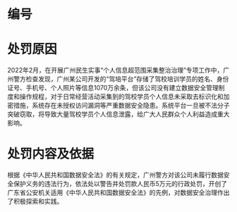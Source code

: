 # 编号



# 处罚原因

2022年2月，在开展广州民生实事“个人信息超范围采集整治治理”专项工作中，广州警方检查发现，广州某公司开发的“驾培平台”存储了驾校培训学员的姓名、身份证号、手机号、个人照片等信息1070万余条，但该公司没有建立数据安全管理制度和操作规程，对于日常经营活动采集到的驾校学员个人信息未采取去标识化和加密措施，系统存在未授权访问漏洞等严重数据安全隐患。系统平台一旦被不法分子突破窃取，将导致大量驾校学员个人信息泄露，给广大人民群众个人利益造成重大影响。

# 处罚内容及依据

根据《中华人民共和国数据安全法》的有关规定，广州警方对该公司未履行数据安全保护义务的违法行为，依法处以警告并处罚款人民币5万元的行政处罚，开创了广东省公安机关适用《中华人民共和国数据安全法》的先例，对数据安全治理作出了积极探索和实践。